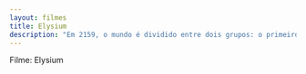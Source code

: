 ```yaml
---
layout: filmes
title: Elysium
description: "Em 2159, o mundo é dividido entre dois grupos: o primeiro, riquíssimo, mora na estação espacial Elysium, enquanto o segundo, pobre, vive na Terra, repleta de pessoas e em grande decadência. Por um lado, a secretária do governo Rhodes (Jodie Foster) faz de tudo para preservar o estilo de vida luxuoso de Elysium, por outro, um pobre cidadão da Terra (Matt Damon) tenta um plano ousado para trazer de volta a igualdade entre as pessoas."
---
```


Filme: Elysium